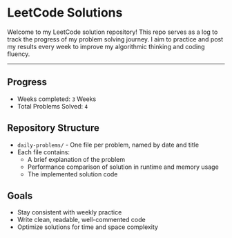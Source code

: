 # LeetCode Solutions

Welcome to my LeetCode solution repository! 
This repo serves as a log to track the progress of my problem solving journey. I aim to practice and post my results every week to improve my algorithmic thinking and coding fluency.

---

## Progress 

- Weeks completed: `3` Weeks
- Total Problems Solved: `4`

## Repository Structure

- `daily-problems/` - One file per problem, named by date and title
- Each file contains:
    - A brief explanation of the problem
    - Performance comparison of solution in runtime and memory usage
    - The implemented solution code

## Goals

- Stay consistent with weekly practice
- Write clean, readable, well-commented code
- Optimize solutions for time and space complexity
